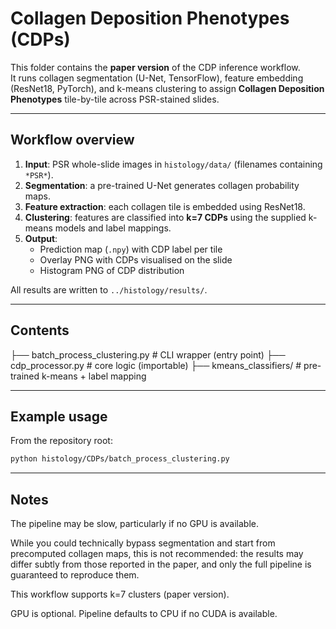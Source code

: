 # Collagen Deposition Phenotypes (CDPs)

This folder contains the **paper version** of the CDP inference workflow.  
It runs collagen segmentation (U-Net, TensorFlow), feature embedding (ResNet18, PyTorch), and k-means clustering to assign **Collagen Deposition Phenotypes** tile-by-tile across PSR-stained slides.

---

## Workflow overview

1. **Input**: PSR whole-slide images in `histology/data/` (filenames containing `*PSR*`).
2. **Segmentation**: a pre-trained U-Net generates collagen probability maps. 
3. **Feature extraction**: each collagen tile is embedded using ResNet18.
4. **Clustering**: features are classified into **k=7 CDPs** using the supplied k-means models and label mappings.
5. **Output**:  
   - Prediction map (`.npy`) with CDP label per tile  
   - Overlay PNG with CDPs visualised on the slide  
   - Histogram PNG of CDP distribution

All results are written to `../histology/results/`.

---

## Contents

├── batch_process_clustering.py # CLI wrapper (entry point)
├── cdp_processor.py # core logic (importable)
├── kmeans_classifiers/ # pre-trained k-means + label mapping


---

## Example usage

From the repository root:

```bash
python histology/CDPs/batch_process_clustering.py 
```

---

## Notes

The pipeline may be slow, particularly if no GPU is available.

While you could technically bypass segmentation and start from precomputed collagen maps, this is not recommended: the results may differ subtly from those reported in the paper, and only the full pipeline is guaranteed to reproduce them.

This workflow supports k=7 clusters (paper version).

GPU is optional. Pipeline defaults to CPU if no CUDA is available.
